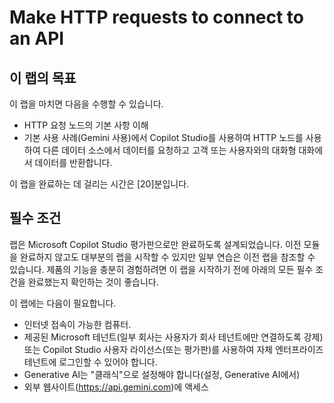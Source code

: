 # Make HTTP requests to connect to an API 


## 이 랩의 목표
이 랩을 마치면 다음을 수행할 수 있습니다.
- HTTP 요청 노드의 기본 사항 이해
- 기본 사용 사례(Gemini 사용)에서 Copilot Studio를 사용하여 HTTP 노드를 사용하여 다른 데이터 소스에서 데이터를 요청하고 고객 또는 사용자와의 대화형 대화에서 데이터를 반환합니다.

이 랩을 완료하는 데 걸리는 시간은 [20]분입니다.

## 필수 조건
랩은 Microsoft Copilot Studio 평가판으로만 완료하도록 설계되었습니다. 이전 모듈을 완료하지 않고도 대부분의 랩을 시작할 수 있지만 일부 연습은 이전 랩을 참조할 수 있습니다. 제품의 기능을 충분히 경험하려면 이 랩을 시작하기 전에 아래의 모든 필수 조건을 완료했는지 확인하는 것이 좋습니다.

이 랩에는 다음이 필요합니다.
- 인터넷 접속이 가능한 컴퓨터.
- 제공된 Microsoft 테넌트(일부 회사는 사용자가 회사 테넌트에만 연결하도록 강제) 또는 Copilot Studio 사용자 라이선스(또는 평가판)를 사용하여 자체 엔터프라이즈 테넌트에 로그인할 수 있어야 합니다.
- Generative AI는 "클래식"으로 설정해야 합니다(설정, Generative AI에서)
- 외부 웹사이트(https://api.gemini.com)에 액세스









